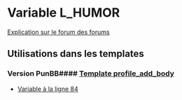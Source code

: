 # Variable L_HUMOR
[Explication sur le forum des forums](http://forum.forumactif.com/t294113-listing-des-variables#L_HUMOR)
## Utilisations dans les templates
### Version PunBB#### [Template profile_add_body](punbb/profile_add_body.md)
* [Variable à la ligne 84](../punbb/profile_add_body.tpl#L84)